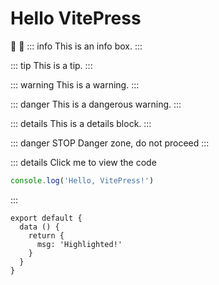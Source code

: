 # Hello VitePress
:tada: :100:
::: info
This is an info box.
:::

::: tip
This is a tip.
:::

::: warning
This is a warning.
:::

::: danger
This is a dangerous warning.
:::

::: details
This is a details block.
:::

::: danger STOP
Danger zone, do not proceed
:::

::: details Click me to view the code
```js
console.log('Hello, VitePress!')
```
:::

```js{4}
export default {
  data () {
    return {
      msg: 'Highlighted!'
    }
  }
}
```